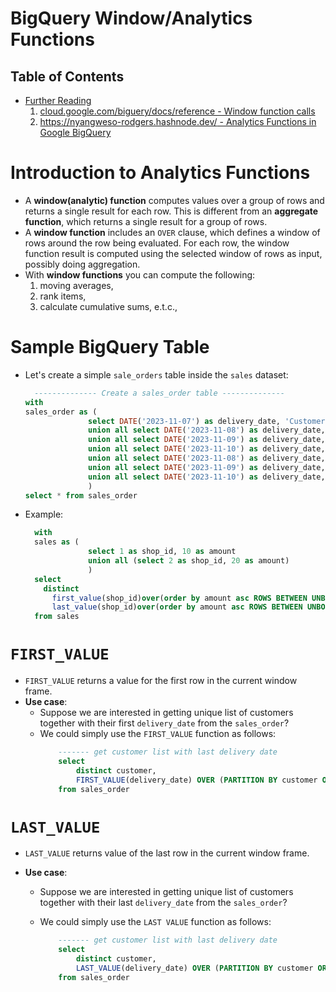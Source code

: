 # BigQuery Window/Analytics Functions

## Table of Contents

- [Further Reading]()
  1. [cloud.google.com/biguery/docs/reference - Window function calls](https://cloud.google.com/bigquery/docs/reference/standard-sql/window-function-calls)
  2. [https://nyangweso-rodgers.hashnode.dev/ - Analytics Functions in Google BigQuery](https://nyangweso-rodgers.hashnode.dev/analytics-functions-in-google-bigquery)

# Introduction to Analytics Functions

- A **window(analytic) function** computes values over a group of rows and returns a single result for each row. This is different from an **aggregate function**, which returns a single result for a group of rows.
- A **window function** includes an `OVER` clause, which defines a window of rows around the row being evaluated. For each row, the window function result is computed using the selected window of rows as input, possibly doing aggregation.
- With **window functions** you can compute the following:
  1. moving averages,
  2. rank items,
  3. calculate cumulative sums, e.t.c.,

# Sample BigQuery Table

- Let's create a simple `sale_orders` table inside the `sales` dataset:

  ```sql
    -------------- Create a sales_order table --------------
  with
  sales_order as (
                select DATE('2023-11-07') as delivery_date, 'Customer A' as customer, 'Kenya' as shipping_country, 10 as amount
                union all select DATE('2023-11-08') as delivery_date, 'Customer A' as customer, 'Kenya' as shipping_country, 20 as amount
                union all select DATE('2023-11-09') as delivery_date, 'Customer A' as customer, 'Kenya' as shipping_country, 30 as amount
                union all select DATE('2023-11-10') as delivery_date, 'Customer A' as customer, 'Kenya' as shipping_country, 40 as amount
                union all select DATE('2023-11-08') as delivery_date, 'Customer B' as customer, 'Kenya' as shipping_country, 100 as amount
                union all select DATE('2023-11-09') as delivery_date, 'Customer B' as customer, 'Kenya' as shipping_country, 200 as amount
                union all select DATE('2023-11-10') as delivery_date, 'Customer B' as customer, 'Kenya' as shipping_country, 300 as amount
                )
  select * from sales_order
  ```

- Example:
  ```sql
    with
    sales as (
                select 1 as shop_id, 10 as amount
                union all (select 2 as shop_id, 20 as amount)
                )
    select
      distinct
        first_value(shop_id)over(order by amount asc ROWS BETWEEN UNBOUNDED PRECEDING AND UNBOUNDED FOLLOWING) as shop_id_with_least_sales,
        last_value(shop_id)over(order by amount asc ROWS BETWEEN UNBOUNDED PRECEDING AND UNBOUNDED FOLLOWING) as shop_id_with_highest_sales
    from sales
  ```

# `FIRST_VALUE`

- `FIRST_VALUE` returns a value for the first row in the current window frame.
- **Use case**:
  - Suppose we are interested in getting unique list of customers together with their first `delivery_date` from the `sales_order`?
  - We could simply use the `FIRST_VALUE` function as follows:
    ```sql
        ------- get customer list with last delivery date
        select
            distinct customer,
            FIRST_VALUE(delivery_date) OVER (PARTITION BY customer ORDER BY delivery_date DESC ROWS BETWEEN UNBOUNDED PRECEDING AND UNBOUNDED FOLLOWING) AS last_delivery_date
        from sales_order
    ```

# `LAST_VALUE`

- `LAST_VALUE` returns value of the last row in the current window frame.
- **Use case**:

  - Suppose we are interested in getting unique list of customers together with their last `delivery_date` from the `sales_order`?
  - We could simply use the `LAST VALUE` function as follows:

    ```sql
        ------- get customer list with last delivery date
        select
            distinct customer,
            LAST_VALUE(delivery_date) OVER (PARTITION BY customer ORDER BY delivery_date DESC ROWS BETWEEN UNBOUNDED PRECEDING AND UNBOUNDED FOLLOWING) AS last_delivery_date
        from sales_order
    ```
